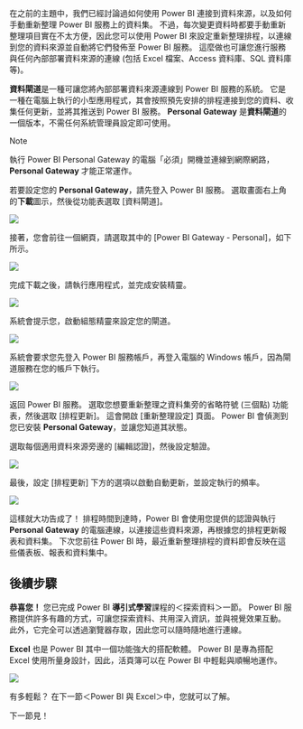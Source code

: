 在之前的主題中，我們已經討論過如何使用 Power BI 連接到資料來源，以及如何手動重新整理 Power BI 服務上的資料集。 不過，每次變更資料時都要手動重新整理項目實在不太方便，因此您可以使用 Power BI 來設定重新整理排程，以連線到您的資料來源並自動將它們發佈至 Power BI 服務。 這麼做也可讓您進行服務與任何內部部署資料來源的連線 (包括 Excel 檔案、Access 資料庫、SQL 資料庫等)。

**資料閘道**是一種可讓您將內部部署資料來源連線到 Power BI 服務的系統。 它是一種在電腦上執行的小型應用程式，其會按照預先安排的排程連接到您的資料、收集任何更新，並將其推送到 Power BI 服務。 **Personal Gateway** 是**資料閘道**的一個版本，不需任何系統管理員設定即可使用。

>[!NOTE]
>執行 Power BI Personal Gateway 的電腦「必須」開機並連線到網際網路，**Personal Gateway** 才能正常運作。
> 

若要設定您的 **Personal Gateway**，請先登入 Power BI 服務。 選取畫面右上角的**下載**圖示，然後從功能表選取 [資料閘道]。

![](media/4-6-install-configure-personal-gateway/4-6_1b.png)

接著，您會前往一個網頁，請選取其中的 [Power BI Gateway - Personal]，如下所示。

![](media/4-6-install-configure-personal-gateway/4-6_2b.png)

完成下載之後，請執行應用程式，並完成安裝精靈。

![](media/4-6-install-configure-personal-gateway/4-6_3a.png)

系統會提示您，啟動組態精靈來設定您的閘道。

![](media/4-6-install-configure-personal-gateway/4-6_3b.png)

系統會要求您先登入 Power BI 服務帳戶，再登入電腦的 Windows 帳戶，因為閘道服務在您的帳戶下執行。

![](media/4-6-install-configure-personal-gateway/4-6_3c.png)

返回 Power BI 服務。 選取您想要重新整理之資料集旁的省略符號 (三個點) 功能表，然後選取 [排程更新]。 這會開啟 [重新整理設定] 頁面。 Power BI 會偵測到您已安裝 **Personal Gateway**，並讓您知道其狀態。

選取每個適用資料來源旁邊的 [編輯認證]，然後設定驗證。

![](media/4-6-install-configure-personal-gateway/4-6_6.png)

最後，設定 [排程更新] 下方的選項以啟動自動更新，並設定執行的頻率。

![](media/4-6-install-configure-personal-gateway/4-6_7.png)

這樣就大功告成了！ 排程時間到達時，Power BI 會使用您提供的認證與執行 **Personal Gateway** 的電腦連線，以連接這些資料來源，再根據您的排程更新報表和資料集。 下次您前往 Power BI 時，最近重新整理排程的資料即會反映在這些儀表板、報表和資料集中。

## <a name="next-steps"></a>後續步驟
**恭喜您！** 您已完成 Power BI **導引式學習**課程的＜探索資料＞一節。 Power BI 服務提供許多有趣的方式，可讓您探索資料、共用深入資訊，並與視覺效果互動。 此外，它完全可以透過瀏覽器存取，因此您可以隨時隨地進行連線。

**Excel** 也是 Power BI 其中一個功能強大的搭配軟體。 Power BI 是專為搭配 Excel 使用所量身設計，因此，活頁簿可以在 Power BI 中輕鬆與順暢地運作。

![](media/4-6-install-configure-personal-gateway/5-1_1.png)

有多輕鬆？ 在下一節＜Power BI 與 Excel＞中，您就可以了解。

下一節見！

